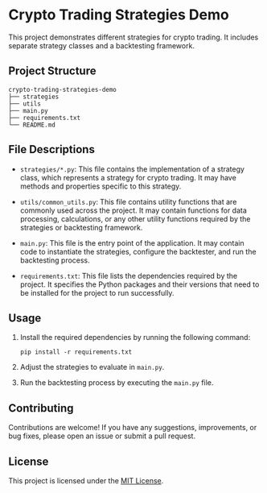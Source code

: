 # Crypto Trading Strategies Demo

This project demonstrates different strategies for crypto trading. It includes separate strategy classes and a backtesting framework.

## Project Structure

```
crypto-trading-strategies-demo
├── strategies
├── utils
├── main.py
├── requirements.txt
└── README.md
```

## File Descriptions

- `strategies/*.py`: This file contains the implementation of a strategy class, which represents a strategy for crypto trading. It may have methods and properties specific to this strategy.

- `utils/common_utils.py`: This file contains utility functions that are commonly used across the project. It may contain functions for data processing, calculations, or any other utility functions required by the strategies or backtesting framework.

- `main.py`: This file is the entry point of the application. It may contain code to instantiate the strategies, configure the backtester, and run the backtesting process.

- `requirements.txt`: This file lists the dependencies required by the project. It specifies the Python packages and their versions that need to be installed for the project to run successfully.

## Usage

1. Install the required dependencies by running the following command:

   ```
   pip install -r requirements.txt
   ```
2. Adjust the strategies to evaluate in `main.py`.
3. Run the backtesting process by executing the `main.py` file.

## Contributing

Contributions are welcome! If you have any suggestions, improvements, or bug fixes, please open an issue or submit a pull request.

## License

This project is licensed under the [MIT License](LICENSE).